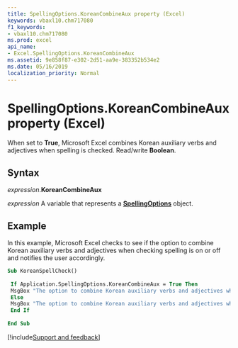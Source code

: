```yaml
---
title: SpellingOptions.KoreanCombineAux property (Excel)
keywords: vbaxl10.chm717080
f1_keywords:
- vbaxl10.chm717080
ms.prod: excel
api_name:
- Excel.SpellingOptions.KoreanCombineAux
ms.assetid: 9e858f87-e302-2d51-aa9e-383352b534e2
ms.date: 05/16/2019
localization_priority: Normal
---
```



# SpellingOptions.KoreanCombineAux property (Excel)

When set to **True**, Microsoft Excel combines Korean auxiliary verbs and adjectives when spelling is checked. Read/write **Boolean**.


## Syntax

_expression_.**KoreanCombineAux**

_expression_ A variable that represents a **[SpellingOptions](Excel.SpellingOptions.md)** object.


## Example

In this example, Microsoft Excel checks to see if the option to combine Korean auxiliary verbs and adjectives when checking spelling is on or off and notifies the user accordingly.

```vb
Sub KoreanSpellCheck() 
 
 If Application.SpellingOptions.KoreanCombineAux = True Then 
 MsgBox "The option to combine Korean auxiliary verbs and adjectives while checking spelling is on." 
 Else 
 MsgBox "The option to combine Korean auxiliary verbs and adjectives while checking spelling is off." 
 End If 
 
End Sub
```




[!include[Support and feedback](~/includes/feedback-boilerplate.md)]